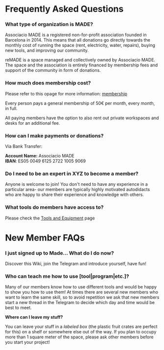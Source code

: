 # Frequently Asked Questions

### What type of organization is MADE?

Associacio MADE is a registered non-for-profit association founded in Barcelona in 2014\. This means that all donations go directly towards the monthly cost of running the space (rent, electricity, water, repairs), buying new tools, and improving our community. 

reMADE is a space managed and collectively owned by Associacio MADE. The space and the association is entirely financed by membership fees and support of the community in form of donations.

### How much does membership cost?

Please refer to this opage for more information: [membership](membership.md#membership-fees)

Every person pays a general membership of 50€ per month, every month, in full.

All paying members have the option to also rent out private workspaces and desks for an additional fee.


### How can I make payments or donations?

Via Bank Transfer:

**Account Name:** Associacio MADE  
**IBAN**: ES05 0049 6125 2722 1005 9069

### Do I need to be an expert in XYZ to become a member?

Anyone is welcome to join\! You don't need to have any experience in a particular area- our members are typically highly motivated autodidacts who are happy to share their experience and knowledge with others.

### What tools do members have access to?

Please check the [Tools and Equipment](tools-and-equipment/index.md) page

# New Member FAQs

### I just signed up to Made... What do I do now?

Discover this Wiki, join the Telegram and introduce yourself, have fun\!

### Who can teach me how to use \[tool|program|etc.\]?

Many of our members know how to use different tools and would be happy to show you how to use them\! At times there are several new members who want to learn the same skill, so to avoid repetition we ask that new members start a new thread in the Telegram to decide which day and time would be best to meet. 

**Where can I leave my stuff?**

You can leave your stuff in a *labeled box* (the plastic fruit crates are perfect for this) on a shelf or somewhere else out of the way. If you plan to occupy more than 1 square meter of the space, please ask other members before you start your project\!